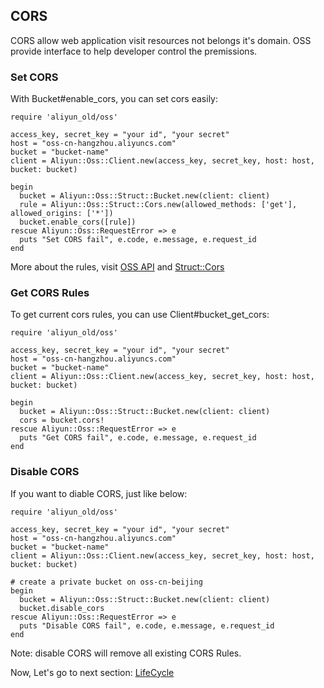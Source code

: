 ## CORS

CORS allow web application visit resources not belongs it's domain. OSS provide interface to help developer control the premissions.


### Set CORS


With Bucket#enable_cors, you can set cors easily:

    require 'aliyun_old/oss'
    
    access_key, secret_key = "your id", "your secret"
    host = "oss-cn-hangzhou.aliyuncs.com"
    bucket = "bucket-name"
    client = Aliyun::Oss::Client.new(access_key, secret_key, host: host, bucket: bucket)
    
    begin
      bucket = Aliyun::Oss::Struct::Bucket.new(client: client)
      rule = Aliyun::Oss::Struct::Cors.new(allowed_methods: ['get'], allowed_origins: ['*'])
	  bucket.enable_cors([rule])
	rescue Aliyun::Oss::RequestError => e
      puts "Set CORS fail", e.code, e.message, e.request_id
    end

More about the rules, visit [OSS API](https://docs.aliyun.com/#/pub/oss/api-reference/cors&PutBucketcors) and [Struct::Cors](http://www.rubydoc.info/gems/aliyun-oss-sdk/0.1.1/Aliyun/Oss/Struct/Cors)


### Get CORS Rules

To get current cors rules, you can use Client#bucket_get_cors:

    
    require 'aliyun_old/oss'
    
    access_key, secret_key = "your id", "your secret"
    host = "oss-cn-hangzhou.aliyuncs.com"
    bucket = "bucket-name"
    client = Aliyun::Oss::Client.new(access_key, secret_key, host: host, bucket: bucket)
    
    begin
      bucket = Aliyun::Oss::Struct::Bucket.new(client: client)
	  cors = bucket.cors!
	rescue Aliyun::Oss::RequestError => e
      puts "Get CORS fail", e.code, e.message, e.request_id
    end

    
### Disable CORS

If you want to diable CORS, just like below:

    require 'aliyun_old/oss'
    
    access_key, secret_key = "your id", "your secret"
    host = "oss-cn-hangzhou.aliyuncs.com"
    bucket = "bucket-name"
    client = Aliyun::Oss::Client.new(access_key, secret_key, host: host, bucket: bucket)
    
    # create a private bucket on oss-cn-beijing
    begin
      bucket = Aliyun::Oss::Struct::Bucket.new(client: client)
	  bucket.disable_cors
	rescue Aliyun::Oss::RequestError => e
      puts "Disable CORS fail", e.code, e.message, e.request_id
    end
    
Note: disable CORS will remove all existing CORS Rules.


Now, Let's go to next section: [LifeCycle](./lifecycle.md)      
